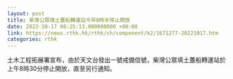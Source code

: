 ```yaml
---
layout: post
title: 柴灣公眾填土躉船轉運站今早8時半停止開放
date: 2022-10-17 08:25:13.000000000 +08:00
link: https://news.rthk.hk/rthk/ch/component/k2/1671277-20221017.htm
categories: rthk
---
```


土木工程拓展署宣布，由於天文台發出一號戒備信號，柴灣公眾填土躉船轉運站於上午8時30分停止開放，直至另行通知。
